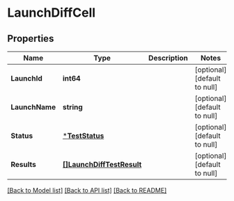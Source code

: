 # LaunchDiffCell

## Properties
Name | Type | Description | Notes
------------ | ------------- | ------------- | -------------
**LaunchId** | **int64** |  | [optional] [default to null]
**LaunchName** | **string** |  | [optional] [default to null]
**Status** | [***TestStatus**](TestStatus.md) |  | [optional] [default to null]
**Results** | [**[]LaunchDiffTestResult**](LaunchDiffTestResult.md) |  | [optional] [default to null]

[[Back to Model list]](../README.md#documentation-for-models) [[Back to API list]](../README.md#documentation-for-api-endpoints) [[Back to README]](../README.md)

